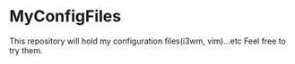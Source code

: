 # MyConfigFiles
This repository will hold my configuration files(i3wm, vim)...etc
Feel free to try them.
